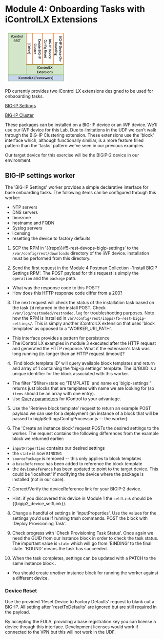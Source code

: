 # Module 4:  Onboarding Tasks with iControlLX Extensions

<img src="https://github.com/kreynoldsf5/TechSummit2017iWFLab/blob/master/Modules/images/image003.png" alt="Drawing" style="width: 200px;"/>

PD currently provides two iControl LX extensions designed to be used for onbaoarding tasks.

[BIG-IP Settings](https://devcentral.f5.com/wiki/DevOps.HowToSamples_bigip_settings_reset.ashx)

[BIG-IP Cluster](https://devcentral.f5.com/wiki/DevOps.HowToSamples-create-bigip-cluster.ashx)

These packages can be installed on a BIG-IP device or an iWF device. We'll use our iWF device for this Lab. Due to limitations in the UDF we can't walk through the BIG-IP Clustering extension. These extensions use the 'block' interface which, although functionally similiar, is a more feature filled pattern than the 'tasks' pattern we've seen in our previous examples.

Our target device for this exercise will be the BIGIP-2 device in our environment.

## BIG-IP settings worker
The 'BIG-IP Settings' worker provides a simple declarative interface for base onboarding tasks. The following items can be configured through this worker:

* NTP servers
* DNS servers
* timezone
* hostname and FQDN
* Syslog servers
* licensing
* resetting the device to factory defaults

1. SCP the RPM in '{{repo}}/f5-rest-devops-bigip-settings' to the ```/var/config/rest/downloads``` directory of the iWF device. Installation must be performed from this directory.

2. Send the first request in the Module 4 Postman Collection -'Install BIGIP Settings RPM'. The POST payload for this request is simply the ```operation``` and the ```package``` path.
  * What was the response code to this POST?
  * How does this HTTP response code differ from a 200?

3. The next request will check the status of the installation task based on the task ```Id``` returned in the install POST. Check ```/var/log/restnoded/restnoded.log``` for troubleshooting purposes. Note how the RPM is installed in ```var/config/rest/iapps/f5-rest-bigip-settings/```. This is simply another iControlLX extension that uses 'block templates' as opposed to a 'WORKER_URI_PATH'. 
  * This interface provides a pattern for persistence
  * The iControl LX examples in module 3 executed after the HTTP request and generated the HTTP response. What if the extension's task was long running (ie. longer than an HTTP request timeout)?


4. 'Find block template ID' will query available block templates and return and array of 1 containing the 'big-ip settings' template. The id/GUID is a unique identifier for the block associated with this worker.
  * The filter "$filter=state eq 'TEMPLATE' and name eq 'bigip-settings'" returns just blocks that are templates with name we are looking for (so ```items``` should be an array with one entry).
  * Use [Query parameters](https://devcentral.f5.com/articles/demystifying-icontrol-rest-part-3-how-to-pass-query-parameters-and-tmsh-options) for iControl to your advantage. 


5. Use the 'Retrieve block template' request to return an example POST payload we can use for a deployment (an instance of a block that will be passed to bigIpSettingsConfigProcessor.js -- the worker).

6. The 'Create an instance block' request POSTs the desired settings to the worker. The request contains the following differences from the example block we returned earlier:
  * ```inputProperties``` contains our desired settings
  * the ```state``` is now ```BINDING```
  * ```sourcePackage``` is removed -- this only applies to block templates
  * a ```baseReference``` has been added to reference the block template
  * the ```deviceReference``` has been updated to point to the target device. This could be 'localhost' if modifying the device where the package is installed (not in our case).

7. Correct/Verify the deviceReference link for your BIGIP-2 device. 
  * Hint: if you discovered this device in Module 1 the ```selfLink``` should be {{bigip2_device_selfLink}}.

8. Change a handful of settings in 'inputProperties'. Use the values for the settings you'd use if running tmsh commands. POST the block with 'Deploy Provisioning Task'.

7. Check progress with 'Check Provisioning Task Status'. Once again we need the GUID from our instance block in order to check the task status. The important value is ```state``` which will go from 'BINDING' to the final state. 'BOUND' means the task has succeeded.

8. When the task completes, settings can be updated with a PATCH to the same instance block .
  * You should create *another* instance block for running the worker against a different device. 

### Device Reset
Use the provided 'Reset Device to Factory Defaults' request to blank out a BIG-IP. All setting after 'resetToDefaults' are ignored but are still required in the payload.

By accepting the EULA, providing a base registration key you can license a device through this interface. Development licenses would work if connected to the VPN but this will not work in the UDF.


